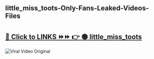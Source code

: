 
 ## little_miss_toots-Only-Fans-Leaked-Videos-Files

# <h2><a href="https://mediaupload.pro?little_miss_toots">🔗 Click to LINKS ⏩⏩ 👉 🟢 little_miss_toots </a></h2>

<a href="https://mediaupload.pro?little_miss_toots" rel="nofollow" data-target="animated-image.originalLink"><img src="https://i.ibb.co.com/xMMVF88/686577567.gif" alt="Viral Video Original" style="max-width: 100%; display: inline-block;" data-target="animated-image.originalImage"></a>